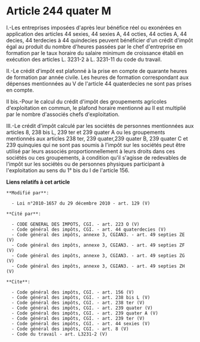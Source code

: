 # Article 244 quater M

I.-Les entreprises imposées d'après leur bénéfice réel ou exonérées en application des articles 44 sexies, 44 sexies A, 44
octies, 44 octies A, 44 decies, 44 terdecies à 44 quindecies peuvent bénéficier d'un crédit d'impôt égal au produit du nombre
d'heures passées par le chef d'entreprise en formation par le taux horaire du salaire minimum de croissance établi en
exécution des articles L. 3231-2 à L. 3231-11 du code du travail. 

II.-Le crédit d'impôt est plafonné à la prise en compte de quarante heures de formation par année civile. Les heures de
formation correspondant aux dépenses mentionnées au V de l'article 44 quaterdecies ne sont pas prises en compte. 

II bis.-Pour le calcul du crédit d'impôt des groupements agricoles d'exploitation en commun, le plafond horaire mentionné au
II est multiplié par le nombre d'associés chefs d'exploitation. 

III.-Le crédit d'impôt calculé par les sociétés de personnes mentionnées aux articles 8, 238 bis L, 239 ter et 239 quater A
ou les groupements mentionnés aux articles 238 ter, 239 quater,239 quater B, 239 quater C et 239 quinquies qui ne sont pas
soumis à l'impôt sur les sociétés peut être utilisé par leurs associés proportionnellement à leurs droits dans ces sociétés
ou ces groupements, à condition qu'il s'agisse de redevables de l'impôt sur les sociétés ou de personnes physiques
participant à l'exploitation au sens du 1° bis du I de l'article 156.

**Liens relatifs à cet article**

	**Modifié par**:

	  - Loi n°2010-1657 du 29 décembre 2010 - art. 129 (V)

	**Cité par**:

	  - CODE GENERAL DES IMPOTS, CGI. - art. 223 O (V)
	  - Code général des impôts, CGI. - art. 44 quaterdecies (V)
	  - Code général des impôts, annexe 3, CGIAN3. - art. 49 septies ZE (V)
	  - Code général des impôts, annexe 3, CGIAN3. - art. 49 septies ZF (V)
	  - Code général des impôts, annexe 3, CGIAN3. - art. 49 septies ZG (V)
	  - Code général des impôts, annexe 3, CGIAN3. - art. 49 septies ZH (V)

	**Cite**:

	  - Code général des impôts, CGI. - art. 156 (V)
	  - Code général des impôts, CGI. - art. 238 bis L (V)
	  - Code général des impôts, CGI. - art. 238 ter (V)
	  - Code général des impôts, CGI. - art. 239 quater (V)
	  - Code général des impôts, CGI. - art. 239 quater A (V)
	  - Code général des impôts, CGI. - art. 239 ter (V)
	  - Code général des impôts, CGI. - art. 44 sexies (V)
	  - Code général des impôts, CGI. - art. 8 (V)
	  - Code du travail - art. L3231-2 (V)
